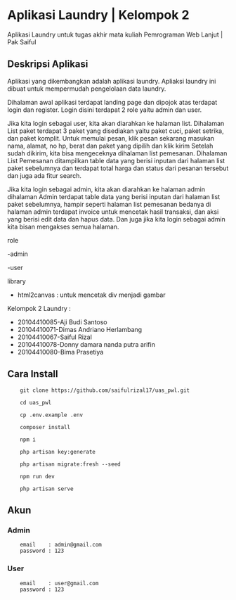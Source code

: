 # Aplikasi Laundry | Kelompok 2
Aplikasi Laundry untuk tugas akhir mata kuliah Pemrograman Web Lanjut | Pak Saiful
## Deskripsi Aplikasi
Aplikasi yang dikembangkan adalah aplikasi laundry. 
Apliaksi laundry ini dibuat untuk mempermudah pengelolaan data laundry.

Dihalaman awal aplikasi terdapat landing page dan dipojok atas terdapat login dan register.
Login disini terdapat 2 role yaitu admin dan user. 

Jika kita login sebagai user, kita akan diarahkan ke halaman list.
Dihalaman List paket terdapat 3 paket yang disediakan yaitu paket cuci, paket setrika, dan paket komplit.
Untuk memulai pesan, klik pesan sekarang masukan nama, alamat, no hp, berat dan paket yang dipilih dan klik kirim
Setelah sudah dikirim, kita bisa mengeceknya dihalaman list pemesanan.
Dihalaman List Pemesanan ditampilkan table data yang berisi inputan dari halaman list paket sebelumnya dan terdapat total harga dan status dari pesanan tersebut dan juga ada fitur search.

Jika kita login sebagai admin, kita akan diarahkan ke halaman admin 
dihalaman Admin terdapat table data yang berisi inputan dari halaman list paket sebelumnya, hampir seperti halaman list pemesanan bedanya di halaman admin terdapat invoice untuk mencetak hasil transaksi, dan aksi yang berisi edit data dan hapus data. Dan juga jika kita login sebagai admin kita bisan mengakses semua halaman.

role

-admin

-user

library
- html2canvas : untuk mencetak div menjadi gambar

Kelompok 2 Laundry :
- 20104410085-Aji Budi Santoso 
- 20104410071-Dimas Andriano Herlambang 
- 20104410067-Saiful Rizal 
- 20104410078-Donny damara nanda putra arifin 
- 20104410080-Bima Prasetiya 
## Cara Install
```shell
    git clone https://github.com/saifulrizal17/uas_pwl.git

    cd uas_pwl

    cp .env.example .env

    composer install

    npm i

    php artisan key:generate

    php artisan migrate:fresh --seed

    npm run dev

    php artisan serve

```
## Akun
### Admin
```shell
    email    : admin@gmail.com
    password : 123
```
### User
```shell
    email    : user@gmail.com
    password : 123
```
